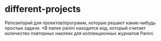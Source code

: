 # different-projects

Репозиторий для проектов/программ, которые решают какие-нибудь простые задачи.
*В папке panini находится код, который считает количество повторных наклеек для коллекционных журналов Panini.

